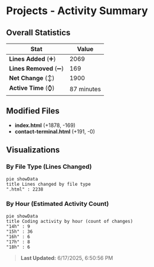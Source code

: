 # Projects - Activity Summary 

## Overall Statistics

| Stat                   | Value                                                             |
| ---------------------- | ----------------------------------------------------------------- |
| **Lines Added** (➕)   | 2069                                          |
| **Lines Removed** (➖) | 169                                        |
| **Net Change** (↕)    | 1900                |
| **Active Time** (⌚)   | 87 minutes |


## Modified Files
- **index.html** (+1878, -169)
- **contact-terminal.html** (+191, -0)

## Visualizations

### By File Type (Lines Changed)

```mermaid
pie showData
title Lines changed by file type
".html" : 2238
```

### By Hour (Estimated Activity Count)

```mermaid
pie showData
title Coding activity by hour (count of changes)
"14h" : 9
"15h" : 36
"16h" : 6
"17h" : 8
"18h" : 6
```


> **Last Updated:** 6/17/2025, 6:50:56 PM